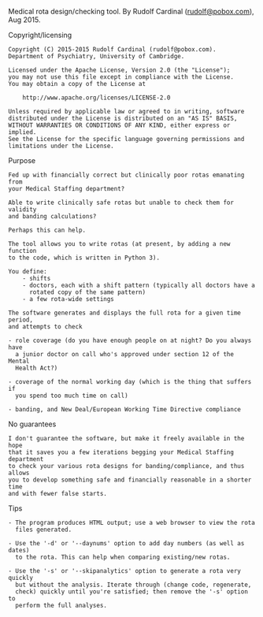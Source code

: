 Medical rota design/checking tool.
By Rudolf Cardinal (rudolf@pobox.com), Aug 2015.

Copyright/licensing

    Copyright (C) 2015-2015 Rudolf Cardinal (rudolf@pobox.com).
    Department of Psychiatry, University of Cambridge.

    Licensed under the Apache License, Version 2.0 (the "License");
    you may not use this file except in compliance with the License.
    You may obtain a copy of the License at

        http://www.apache.org/licenses/LICENSE-2.0

    Unless required by applicable law or agreed to in writing, software
    distributed under the License is distributed on an "AS IS" BASIS,
    WITHOUT WARRANTIES OR CONDITIONS OF ANY KIND, either express or implied.
    See the License for the specific language governing permissions and
    limitations under the License.

Purpose

    Fed up with financially correct but clinically poor rotas emanating from
    your Medical Staffing department?

    Able to write clinically safe rotas but unable to check them for validity
    and banding calculations?

    Perhaps this can help.

    The tool allows you to write rotas (at present, by adding a new function
    to the code, which is written in Python 3).

    You define:
        - shifts
        - doctors, each with a shift pattern (typically all doctors have a
          rotated copy of the same pattern)
        - a few rota-wide settings

    The software generates and displays the full rota for a given time period,
    and attempts to check

    - role coverage (do you have enough people on at night? Do you always have
      a junior doctor on call who's approved under section 12 of the Mental
      Health Act?)

    - coverage of the normal working day (which is the thing that suffers if
      you spend too much time on call)

    - banding, and New Deal/European Working Time Directive compliance

No guarantees

    I don't guarantee the software, but make it freely available in the hope
    that it saves you a few iterations begging your Medical Staffing department
    to check your various rota designs for banding/compliance, and thus allows
    you to develop something safe and financially reasonable in a shorter time
    and with fewer false starts.

Tips

    - The program produces HTML output; use a web browser to view the rota
      files generated.

    - Use the '-d' or '--daynums' option to add day numbers (as well as dates)
      to the rota. This can help when comparing existing/new rotas.

    - Use the '-s' or '--skipanalytics' option to generate a rota very quickly
      but without the analysis. Iterate through (change code, regenerate,
      check) quickly until you're satisfied; then remove the '-s' option to
      perform the full analyses.
